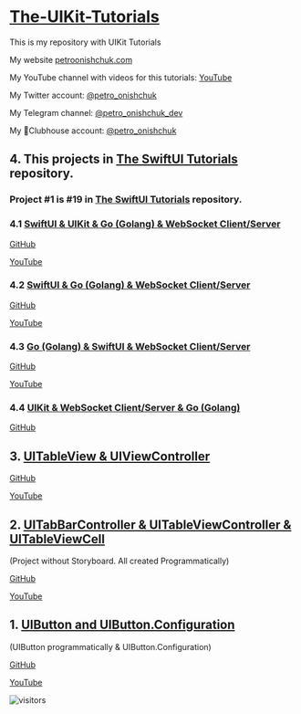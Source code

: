 # [The-UIKit-Tutorials](https://github.com/PetroOnishchuk/The-UIKit-Tutorials)


This is my repository with UIKit Tutorials 

My website [petroonishchuk.com](https://petroonishchuk.com)

My YouTube channel with videos for this tutorials: [YouTube](https://www.youtube.com/watch?v=imxzXEwUNos&list=PL3pUvT0fmHNjjoKEmLaad62wmfoLPg3Sq&index=1) 

My Twitter account: [@petro_onishchuk](https://mobile.twitter.com/petro_onishchuk)

My Telegram channel: [@petro_onishchuk_dev](https://t.me/petro_onishchuk_dev)

My 👋Clubhouse account: [@petro_onishchuk](https://www.joinclubhouse.com/@petro_onishchuk)

## 4. This projects in [The SwiftUI Tutorials](https://github.com/PetroOnishchuk/The-SwiftUI-Tutorials) repository.
### Project #1 is #19 in [The SwiftUI Tutorials](https://github.com/PetroOnishchuk/The-SwiftUI-Tutorials) repository.
### 4.1 [SwiftUI & UIKit & Go (Golang) & WebSocket Client/Server](https://github.com/PetroOnishchuk/The-SwiftUI-Tutorials/tree/master/WebSocketsSwiftUIGolangWeb)

[GitHub](https://github.com/PetroOnishchuk/The-SwiftUI-Tutorials/tree/master/WebSocketsSwiftUIGolangWeb)<br />

[YouTube](https://www.youtube.com/playlist?list=PL3pUvT0fmHNjjoKEmLaad62wmfoLPg3Sq)  

### 4.2 [SwiftUI & Go (Golang) & WebSocket Client/Server](https://github.com/PetroOnishchuk/The-SwiftUI-Tutorials/tree/master/WebSocketsSwiftUIGolangWeb/SwiftUIAndWebSockets/SwiftUIAndWebSockets01)  
  
[GitHub](https://github.com/PetroOnishchuk/The-SwiftUI-Tutorials/tree/master/WebSocketsSwiftUIGolangWeb/SwiftUIAndWebSockets/SwiftUIAndWebSockets01)  

[YouTube](https://youtu.be/r36N7LRO_kI) 

### 4.3 [Go (Golang) & SwiftUI & WebSocket Client/Server](https://github.com/PetroOnishchuk/The-SwiftUI-Tutorials/tree/master/WebSocketsSwiftUIGolangWeb/GoWebSocketClientAndServer)  
  
[GitHub](https://github.com/PetroOnishchuk/The-SwiftUI-Tutorials/tree/master/WebSocketsSwiftUIGolangWeb/GoWebSocketClientAndServer)  

[YouTube](https://youtu.be/pWJmNDtgJZw)
 
### 4.4 [UIKit & WebSocket Client/Server & Go (Golang)](https://github.com/PetroOnishchuk/The-SwiftUI-Tutorials/tree/master/WebSocketsSwiftUIGolangWeb/UIKitAndWebSockets)  
  
[GitHub](https://github.com/PetroOnishchuk/The-SwiftUI-Tutorials/tree/master/WebSocketsSwiftUIGolangWeb/UIKitAndWebSockets) 
  
 
## 3. [UITableView & UIViewController](https://github.com/PetroOnishchuk/The-UIKit-Tutorials/tree/master/UITableView%26UIViewController01/UITableView%26UIViewController01)

[GitHub](https://github.com/PetroOnishchuk/The-UIKit-Tutorials/tree/master/UITableView%26UIViewController01/UITableView%26UIViewController01)<br />

[YouTube](https://youtu.be/kDqzUPyZhik)<br />

## 2. [UITabBarController & UITableViewController & UITableViewCell](https://github.com/PetroOnishchuk/The-UIKit-Tutorials/tree/master/UITabBarController%26TableVC01)
(Project without Storyboard. All created Programmatically)

[GitHub](https://github.com/PetroOnishchuk/The-UIKit-Tutorials/tree/master/UITabBarController%26TableVC01)<br />

[YouTube](https://youtu.be/-Tc8anX6feU)<br />

## 1. [UIButton and UIButton.Configuration](https://github.com/PetroOnishchuk/The-UIKit-Tutorials/tree/master/CustomUIButton01)
(UIButton programmatically & UIButton.Configuration)

[GitHub](https://github.com/PetroOnishchuk/The-UIKit-Tutorials/tree/master/CustomUIButton01)<br />

[YouTube](https://youtu.be/W-caDwLOi4I) <br />


![visitors](https://visitor-badge.glitch.me/badge?page_id=petroonishchuk.petroonishchuk)

